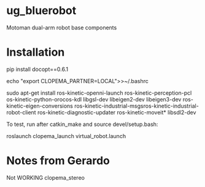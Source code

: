 # ug_bluerobot
Motoman dual-arm robot base components

# Installation

pip install docopt==0.6.1

echo "export CLOPEMA_PARTNER=LOCAL">>~/.bashrc

sudo apt-get install ros-kinetic-openni-launch ros-kinetic-perception-pcl os-kinetic-python-orocos-kdl libgsl-dev libeigen2-dev libeigen3-dev ros-kinetic-eigen-conversions ros-kinetic-industrial-msgsros-kinetic-industrial-robot-client ros-kinetic-diagnostic-updater ros-kinetic-moveit* libsdl2-dev

To test, run after catkin_make and source devel/setup.bash:

roslaunch clopema_launch virtual_robot.launch

# Notes from Gerardo

Not WORKING
clopema_stereo
